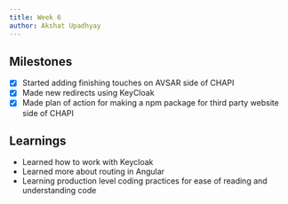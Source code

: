 ```yaml
---
title: Week 6
author: Akshat Upadhyay
---
```


## Milestones

-   [x] Started adding finishing touches on AVSAR side of CHAPI
-   [x] Made new redirects using KeyCloak
-   [x] Made plan of action for making a npm package for third party website side of CHAPI

## Learnings

-   Learned how to work with Keycloak
-   Learned more about routing in Angular
-   Learning production level coding practices for ease of reading and understanding code
